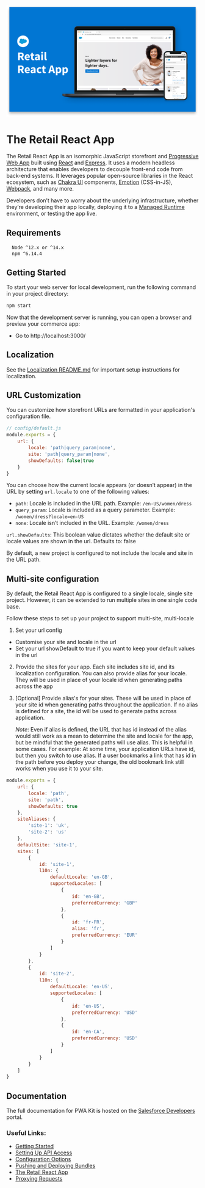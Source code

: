 <img alt="logo" src="react-retail-app.png" />

# The Retail React App

The Retail React App is an isomorphic JavaScript storefront and [Progressive Web App](https://developer.mozilla.org/en-US/docs/Web/Progressive_web_apps) built using [React](https://reactjs.org/) and [Express](https://expressjs.com/). It uses a modern headless architecture that enables developers to decouple front-end code from back-end systems. It leverages popular open-source libraries in the React ecosystem, such as [Chakra UI](https://chakra-ui.com/) components, [Emotion](https://emotion.sh/docs/introduction) (CSS-in-JS), [Webpack](https://webpack.js.org/), and many more.

Developers don’t have to worry about the underlying infrastructure, whether they’re developing their app locally, deploying it to a [Managed Runtime](https://developer.salesforce.com/docs/commerce/pwa-kit-managed-runtime/guide/mrt-overview.html) environment, or testing the app live.

## Requirements

```
  Node ^12.x or ^14.x
  npm ^6.14.4
```

## Getting Started

To start your web server for local development, run the following command in your project directory:

```bash
npm start
```

Now that the development server is running, you can open a browser and preview your commerce app:

-   Go to http://localhost:3000/

## Localization

See the [Localization README.md](./app/translations/README.md) for important setup instructions for localization.

## URL Customization

You can customize how storefront URLs are formatted in your application's configuration file.

```js
// config/default.js
module.exports = {
    url: {
        locale: 'path|query_param|none',
        site: 'path|query_param|none',
        showDefaults: false|true
    }
}
```
You can choose how the current locale appears (or doesn’t appear) in the URL by setting `url.locale` to one of the following values:

- `path`: Locale is included in the URL path. Example: `/en-US/women/dress`
- `query_param`: Locale is included as a query parameter. Example: `/women/dress?locale=en-US`
- `none`: Locale isn’t included in the URL. Example: `/women/dress`

`url.showDefaults`: This boolean value dictates whether the default site or locale values are shown in the url. Defaults to: false

By default, a new project is configured to not include the locale and site in the URL path.

## Multi-site configuration

By default, the Retail React App is configured to a single locale, single site project.
However, it can be extended to run multiple sites in one single code base. 

Follow these steps to set up your project to support multi-site, multi-locale 
1. Set your url config
- Customise your site and locale in the url 
- Set your url showDefault to true if you want to keep your default values in the url
2. Provide the sites for your app. Each site includes site id, and its localization configuration.
   You can also provide alias for your locale. They will be used in place of your locale id when generating paths across the app
3. [Optional] Provide alias's for your sites. These will be used in place of your site id when generating paths throughout the application.
If no alias is defined for a site, the id will be used to generate paths across application. 

   *Note*:  Even if alias is defined, the URL that has id instead of the alias would still work as a mean to determine the site and locale for the app, 
but be mindful that the generated paths will use alias. 
   This is helpful in some cases. For example: At some time, your application URLs have id, but then you switch to use alias.
If a user bookmarks a link that has id in the path before you deploy your change, the old bookmark link still works when you use it to your site.   

```js
module.exports = {
    url: {
        locale: 'path',
        site: 'path',
        showDefaults: true
    },
    siteAliases: {
        'site-1': 'uk',
        'site-2': 'us'
    },
    defaultSite: 'site-1',
    sites: [
        {
            id: 'site-1',
            l10n: {
                defaultLocale: 'en-GB',
                supportedLocales: [
                    {
                        id: 'en-GB',
                        preferredCurrency: 'GBP'
                    },
                    {
                        id: 'fr-FR',
                        alias: 'fr',
                        preferredCurrency: 'EUR'
                    }
                ]
            }
        },
        {
            id: 'site-2',
            l10n: {
                defaultLocale: 'en-US',
                supportedLocales: [
                    {
                        id: 'en-US',
                        preferredCurrency: 'USD'
                    },
                    {
                        id: 'en-CA',
                        preferredCurrency: 'USD'
                    }
                ]
            }
        }
    ]
}
```

## Documentation

The full documentation for PWA Kit is hosted on the [Salesforce Developers](https://developer.salesforce.com/docs/commerce/pwa-kit-managed-runtime/overview) portal.

### Useful Links:

-   [Getting Started](https://developer.salesforce.com/docs/commerce/pwa-kit-managed-runtime/guide/getting-started.html)
-   [Setting Up API Access](https://developer.salesforce.com/docs/commerce/pwa-kit-managed-runtime/guide/setting-up-api-access.html)
-   [Configuration Options](https://developer.salesforce.com/docs/commerce/pwa-kit-managed-runtime/guide/configuration-options.html)
-   [Pushing and Deploying Bundles](https://developer.salesforce.com/docs/commerce/pwa-kit-managed-runtime/guide/pushing-and-deploying-bundles.html)
-   [The Retail React App](https://developer.salesforce.com/docs/commerce/pwa-kit-managed-runtime/guide/retail-react-app.html)
-   [Proxying Requests](https://developer.salesforce.com/docs/commerce/pwa-kit-managed-runtime/guide/proxying-requests.html)

